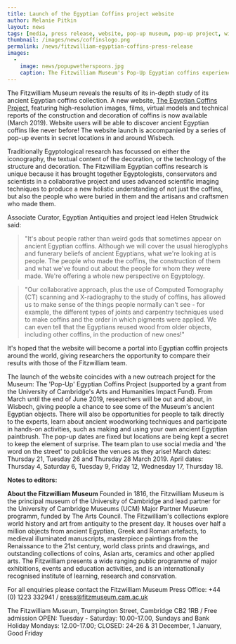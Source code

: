 ```yaml
---
title: Launch of the Egyptian Coffins project website
author: Melanie Pitkin
layout: news
tags: [media, press release, website, pop-up museum, pop-up project, wisbech, museum outreach, coffins, ancient egypt]
thumbnail: /images/news/coffinslogo.png
permalink: /news/fitzwilliam-egyptian-coffins-press-release
images:
  -
    image: news/popupwetherspoons.jpg
    caption: The Fitzwilliam Museum's Pop-Up Egyptian coffins experience in Wetherspoons, Wisbech.
---
```

The Fitzwilliam Museum reveals the results of its in-depth study of its ancient Egyptian coffins collection. A new website, [The Egyptian Coffins Project](https://egyptiancoffins.org), featuring high-resolution images, films, virtual models and technical reports of the construction and decoration of coffins is now available (March 2019). Website users will be able to discover ancient Egyptian coffins like never before! The website launch is accompanied by a series of pop-up events in secret locations in and around Wisbech.

Traditionally Egyptological research has focussed on either the iconography, the textual content of the decoration, or the technology of the structure and decoration. The Fitzwilliam Egyptian coffins research is unique because it has brought together Egyptologists, conservators and scientists in a collaborative project and uses advanced scientific imaging techniques to produce a new holistic understanding of not just the coffins, but also the people who were buried in them and the artisans and craftsmen who made them. 

Associate Curator, Egyptian Antiquities and project lead Helen Strudwick said: 

>"It's about people rather than weird gods that sometimes appear on ancient Egyptian coffins. Although we will cover the usual hieroglyphs and funerary beliefs of ancient Egyptians, what we're looking at is people. The people who made the coffins, the construction of them and what we've found out about the people for whom they were made. We're offering a whole new perspective on Egyptology.

>"Our collaborative approach, plus the use of Computed Tomography (CT) scanning and X-radiography to the study of coffins, has allowed us to make sense of the things people normally can't see - for example, the different types of joints and carpentry techniques used to make coffins and the order in which pigments were applied. We can even tell that the Egyptians reused wood from older objects, including other coffins, in the production of new ones!"

It's hoped that the website will become a portal into Egyptian coffin projects around the world, giving researchers the opportunity to compare their results with those of the Fitzwilliam team. 

The launch of the website coincides with a new outreach project for the Museum: The 'Pop-Up' Egyptian Coffins Project (supported by a grant from the University of Cambridge's Arts and Humanities Impact Fund). From March until the end of June 2019, researchers will be out and about, in Wisbech, giving people a chance to see some of the Museum's ancient Egyptian objects. There will also be opportunities for people to talk directly to the experts, learn about ancient woodworking techniques and participate in hands-on activities, such as making and using your own ancient Egyptian paintbrush. The pop-up dates are fixed but locations are being kept a secret to keep the element of surprise. The team plan to use social media and 'the word on the street' to publicise the venues as they arise! March dates: Thursday 21, Tuesday 26 and Thursday 28 March 2019. April dates: Thursday 4, Saturday 6, Tuesday 9, Friday 12, Wednesday 17, Thursday 18.

**Notes to editors:**

**About the Fitzwilliam Museum**
Founded in 1816, the Fitzwilliam Museum is the principal museum of the University of Cambridge and lead partner for the University of Cambridge Museums (UCM) Major Partner Museum programm, funded by The Arts Council. The Fitzwilliam's collections explore world history and art from antiquity to the present day. It houses over half a million objects from ancient Egyptian, Greek and Roman artefacts, to medieval illuminated manuscripts, masterpiece paintings from the Renaissance to the 21st century, world class prints and drawings, and outstanding collections of coins, Asian arts, ceramics and other applied arts. The Fitzwilliam presents a wide ranging public programme of major exhibitions, events and education activities, and is an internationally recognised institute of learning, research and consrvation.

For all enquiries please contact the Fitzwilliam Museum Press Office: +44 (0) 1223 332941 / press@fitzmuseum.cam.ac.uk 

The Fitzwilliam Museum, Trumpington Street, Cambridge CB2 1RB / Free admission
OPEN: Tuesday - Saturday: 10.00-17.00, Sundays and Bank Holiday Mondays: 12.00-17.00;
CLOSED: 24-26 & 31 December, 1 January, Good Friday
